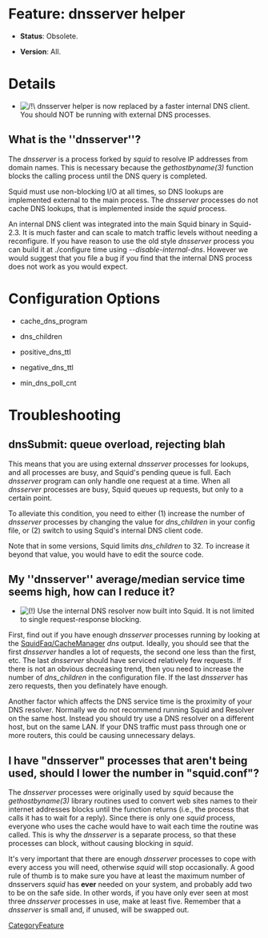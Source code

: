 # Feature: dnsserver helper

  - **Status**: Obsolete.

  - **Version**: All.

# Details

  - ![/\!\\](https://wiki.squid-cache.org/wiki/squidtheme/img/alert.png)
    dnsserver helper is now replaced by a faster internal DNS client.
    You should NOT be running with external DNS processes.

## What is the ''dnsserver''?

The *dnsserver* is a process forked by *squid* to resolve IP addresses
from domain names. This is necessary because the *gethostbyname(3)*
function blocks the calling process until the DNS query is completed.

Squid must use non-blocking I/O at all times, so DNS lookups are
implemented external to the main process. The *dnsserver* processes do
not cache DNS lookups, that is implemented inside the *squid* process.

An internal DNS client was integrated into the main Squid binary in
Squid-2.3. It is much faster and can scale to match traffic levels
without needing a reconfigure. If you have reason to use the old style
*dnsserver* process you can build it at ./configure time using
*--disable-internal-dns*. However we would suggest that you file a bug
if you find that the internal DNS process does not work as you would
expect.

# Configuration Options

  - cache\_dns\_program

  - dns\_children

  - positive\_dns\_ttl

  - negative\_dns\_ttl

  - min\_dns\_poll\_cnt

# Troubleshooting

## dnsSubmit: queue overload, rejecting blah

This means that you are using external *dnsserver* processes for
lookups, and all processes are busy, and Squid's pending queue is full.
Each *dnsserver* program can only handle one request at a time. When all
*dnsserver* processes are busy, Squid queues up requests, but only to a
certain point.

To alleviate this condition, you need to either (1) increase the number
of *dnsserver* processes by changing the value for *dns\_children* in
your config file, or (2) switch to using Squid's internal DNS client
code.

Note that in some versions, Squid limits *dns\_children* to 32. To
increase it beyond that value, you would have to edit the source code.

## My ''dnsserver'' average/median service time seems high, how can I reduce it?

  - ![(\!)](https://wiki.squid-cache.org/wiki/squidtheme/img/idea.png)
    Use the internal DNS resolver now built into Squid. It is not
    limited to single request-response blocking.

First, find out if you have enough *dnsserver* processes running by
looking at the
[SquidFaq/CacheManager](/SquidFaq/CacheManager)
*dns* output. Ideally, you should see that the first *dnsserver* handles
a lot of requests, the second one less than the first, etc. The last
*dnsserver* should have serviced relatively few requests. If there is
not an obvious decreasing trend, then you need to increase the number of
*dns\_children* in the configuration file. If the last *dnsserver* has
zero requests, then you definately have enough.

Another factor which affects the DNS service time is the proximity of
your DNS resolver. Normally we do not recommend running Squid and
Resolver on the same host. Instead you should try use a DNS resolver on
a different host, but on the same LAN. If your DNS traffic must pass
through one or more routers, this could be causing unnecessary delays.

## I have "dnsserver" processes that aren't being used, should I lower the number in "squid.conf"?

The *dnsserver* processes were originally used by *squid* because the
*gethostbyname(3)* library routines used to convert web sites names to
their internet addresses blocks until the function returns (i.e., the
process that calls it has to wait for a reply). Since there is only one
*squid* process, everyone who uses the cache would have to wait each
time the routine was called. This is why the *dnsserver* is a separate
process, so that these processes can block, without causing blocking in
*squid*.

It's very important that there are enough *dnsserver* processes to cope
with every access you will need, otherwise *squid* will stop
occasionally. A good rule of thumb is to make sure you have at least the
maximum number of dnsservers *squid* has **ever** needed on your system,
and probably add two to be on the safe side. In other words, if you have
only ever seen at most three *dnsserver* processes in use, make at least
five. Remember that a *dnsserver* is small and, if unused, will be
swapped out.

[CategoryFeature](/CategoryFeature)
